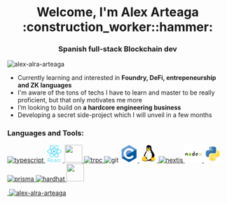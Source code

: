 <h1 align="center">Welcome, I'm Alex Arteaga :construction_worker::hammer:</h1>
<h3 align="center">Spanish full-stack Blockchain dev</h3>

<p align="left"> <img src="https://komarev.com/ghpvc/?username=alex-alra-arteaga&label=Profile%20views&color=0e75b6&style=flat" alt="alex-alra-arteaga" /> </p>

- Currently learning and interested in **Foundry, DeFi, entrepeneurship and ZK languages**
- I'm aware of the tons of techs I have to learn and master to be really proficient, but that only motivates me more
- I’m looking to build on **a hardcore engineering business**
- Developing a secret side-project which I will unveil in a few months

<p align="left">
</p>

<h3 align="left">Languages and Tools:</h3>
<p align="left">
<a href="https://www.typescriptlang.org/docs/" target="_blank" rel="noreferrer"> <img src="https://cdn.worldvectorlogo.com/logos/typescript-2.svg" alt="typescript" width="40" height="40"/> <a href="https://reactjs.org/" target="_blank" rel="noreferrer"> <img src="https://raw.githubusercontent.com/devicons/devicon/master/icons/react/react-original-wordmark.svg" alt="react" width="40" height="40"/>  <a href="https://solidity-es.readthedocs.io/es/latest/" ><img src="https://w7.pngwing.com/pngs/907/608/png-transparent-solidity-ethereum-smart-contract-blockchain-neo-others-angle-triangle-logo.png" width="40" height="40"/> </a> <a href="https://trpc.io/docs/" target="_blank" rel="noreferrer"> <img src="https://trpc.io/img/logo.svg" alt="trpc" width="40" height="40"/> </a> <img src="https://www.vectorlogo.zone/logos/git-scm/git-scm-icon.svg" alt="git" width="40" height="40"/> </a> <a href="https://docs.kernel.org/" target="_blank" rel="noreferrer"> </a> <a href="https://www.linux.org/" target="_blank" rel="noreferrer"> <img src="https://raw.githubusercontent.com/devicons/devicon/master/icons/c/c-original.svg" alt="c" width="40" height="40"/> <img src="https://raw.githubusercontent.com/devicons/devicon/master/icons/linux/linux-original.svg" alt="linux" width="40" height="40"/> </a> <a href="https://nextjs.org/" target="_blank" rel="noreferrer"> <img src="https://files.raycast.com/4dnlt8m2mcb98bzc4zb8pggc4csi" alt="nextjs" width="40" height="40"/> </a> <a href="https://nodejs.org" target="_blank" rel="noreferrer"> <img src="https://raw.githubusercontent.com/devicons/devicon/master/icons/nodejs/nodejs-original-wordmark.svg" alt="nodejs" width="40" height="40"/> </a> <a href="https://www.python.org" target="_blank" rel="noreferrer"> <img src="https://raw.githubusercontent.com/devicons/devicon/master/icons/python/python-original.svg" alt="python" width="40" height="40"/> </a> <a href="https://www.prisma.io/docs"> <img src="https://res.cloudinary.com/practicaldev/image/fetch/s--6LfYwHeK--/c_fill,f_auto,fl_progressive,h_320,q_auto,w_320/https://dev-to-uploads.s3.amazonaws.com/uploads/organization/profile_image/1608/0f93b179-76bf-4ee7-a838-e8222fbef062.png" height="40" width="40" alt="prisma"/> </a> <a href="https://hardhat.org/docs" alt="hardhat"><img alt="hardhat" src="https://www.solodev.com/file/13466e21-dd2c-11ec-b9ad-0eaef3759f5f/Hardhat-Logo-Icon.png" height="40" width="40" /> </a> <a href="https://wagmi.sh/" alt="wagmi"> <img src="https://wagmi.sh/og.png" width="40" height="40"/> </p>

<p>&nbsp;<img align="center" src="https://github-readme-stats.vercel.app/api?username=alex-alra-arteaga&show_icons=true&theme=dark&locale=en" alt="alex-alra-arteaga" /></p>


